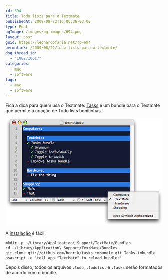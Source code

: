 ```yaml
---
id: 694
title: Todo lists para o Textmate
publishedAt: 2009-08-22T16:06:36-03:00
type: Post
ogImage: /images/og-images/694.png
layout: post
guid: https://leonardofaria.net/?p=694
permalink: /2009/08/22/todo-lists-para-o-textmate/
dsq_thread_id:
  - "1002710617"
categories:
  - mac
  - software
tags:
  - mac
  - software
---
```

Fica a dica para quem usa o Textmate: [Tasks](http://github.com/henrik/tasks.tmbundle/) é um bundle para o Textmate que permite a criação de Todo lists bonitinhas.

<center>
  <a href="http://github.com/henrik/tasks.tmbundle/"><img src="/wp-content/uploads/2009/08/textmate_tasks-bundle.png" alt="Tasks" title="Tasks" /></a>
</center>

A [instalação](http://henrik.nyh.se/2007/08/tasks-bundle) é fácil:

```shell
mkdir -p ~/Library/Application\ Support/TextMate/Bundles
cd ~/Library/Application\ Support/TextMate/Bundles
git clone git://github.com/henrik/tasks.tmbundle.git Tasks.tmbundle
osascript -e 'tell app "TextMate" to reload bundles'
```

Depois disso, todos os arquivos `.todo`, `.todolist` e `.tasks` serão formatados de acordo com o bundle.
